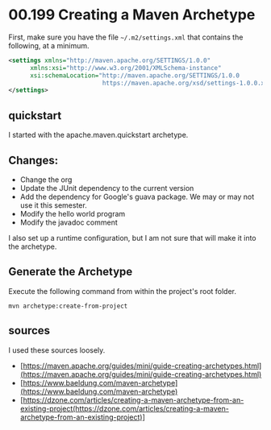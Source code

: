 # 00.199 Creating a Maven Archetype

First, make sure you have the file `~/.m2/settings.xml` that contains the following, at a minimum.

```xml
<settings xmlns="http://maven.apache.org/SETTINGS/1.0.0"
      xmlns:xsi="http://www.w3.org/2001/XMLSchema-instance"
      xsi:schemaLocation="http://maven.apache.org/SETTINGS/1.0.0
                          https://maven.apache.org/xsd/settings-1.0.0.xsd">
</settings>
```

## quickstart

I started with the apache.maven.quickstart archetype.

## Changes:

- Change the org
- Update the JUnit dependency to the current version
- Add the dependency for Google's guava package.  We may or may not use it this semester.
- Modify the hello world program
- Modify the javadoc comment

I also set up a runtime configuration, but I am not sure that will make it into the archetype.

## Generate the Archetype

Execute the following command from within the project's root folder.

`mvn archetype:create-from-project`

## sources

I used these sources loosely.

- [https://maven.apache.org/guides/mini/guide-creating-archetypes.html](https://maven.apache.org/guides/mini/guide-creating-archetypes.html)
- [https://www.baeldung.com/maven-archetype](https://www.baeldung.com/maven-archetype)
- [https://dzone.com/articles/creating-a-maven-archetype-from-an-existing-project(https://dzone.com/articles/creating-a-maven-archetype-from-an-existing-project)]

